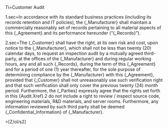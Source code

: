 Ti=Customer Audit

1.sec=In accordance with its standard business practices (including its records retention and IT policies), the {_Manufacturer} shall maintain a commercially reasonably set of records pertaining to all material aspects of this {_Agreement} and its performance hereunder (“{_Records}”).

2.sec=The {_Customer} shall have the right, at its own risk and cost, upon notice to the {_Manufacturer}, which shall not be less than twenty (20) calendar days, to request an inspection audit by a mutually agreed third-party, at the offices of the {_Manufacturer} and during regular working hours, any and all such {_Records}, during the term of this {_Agreement} and for a period of one (1) year thereafter, for the sole purpose of determining compliance by the {_Manufacturer} with this {_Agreement}, provided that {_Customer} shall not unreasonably use such verification right and that such verification shall only cover the previous twenty (24) month period.  Furthermore, the {_Parties} expressly agree that the rights set forth in this {Audit.Xref}.2 do not include a right to review / inspect source code, engineering materials, R&D materials, and server rooms.  Furthermore, any information reviewed by such third party shall be deemed {_Confidential_Information} of {_Manufacturer}.

=[Z/ol/s2]
